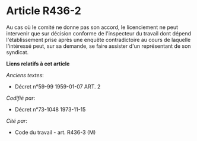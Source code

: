 # Article R436-2

Au cas où le comité ne donne pas son accord, le licenciement ne peut intervenir que sur décision conforme de l'inspecteur du
travail dont dépend l'établissement prise après une enquête contradictoire au cours de laquelle l'intéressé peut, sur sa
demande, se faire assister d'un représentant de son syndicat.

**Liens relatifs à cet article**

_Anciens textes_:

  - Décret n°59-99 1959-01-07 ART. 2

_Codifié par_:

  - Décret n°73-1048 1973-11-15

_Cité par_:

  - Code du travail - art. R436-3 (M)

